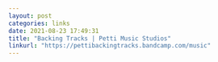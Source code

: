 ```yaml
---
layout: post
categories: links
date: 2021-08-23 17:49:31
title: "Backing Tracks | Petti Music Studios"
linkurl: "https://pettibackingtracks.bandcamp.com/music"
---
```

